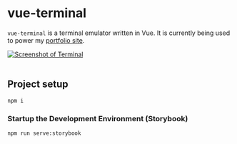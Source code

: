 # vue-terminal
`vue-terminal` is a terminal emulator written in Vue. It is currently being used to power my [portfolio site](https://jsmith.github.io).

<a href="https://ibb.co/krJGXz"><img src="https://ibb.co/cmSQh0" alt="Screenshot of Terminal" border="0"></a><br /><a target='_blank' href='https://poetandpoem.com/John-Mcgrath/poems'></a><br />

## Project setup
```
npm i
```

### Startup the Development Environment (Storybook)
```
npm run serve:storybook
```

